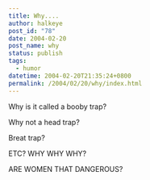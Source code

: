 ```yaml
---
title: Why....
author: halkeye
post_id: "78"
date: 2004-02-20
post_name: why
status: publish
tags:
  - humor
datetime: 2004-02-20T21:35:24+0800
permalink: /2004/02/20/why/index.html
---
```


Why is it called a booby trap?

Why not a head trap?

Breat trap?

ETC? WHY WHY WHY?  

ARE WOMEN THAT DANGEROUS?